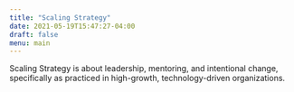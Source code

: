 ```yaml
---
title: "Scaling Strategy"
date: 2021-05-19T15:47:27-04:00
draft: false
menu: main
---
```


Scaling Strategy is about leadership, mentoring, and intentional change, specifically as practiced in high-growth, technology-driven organizations.